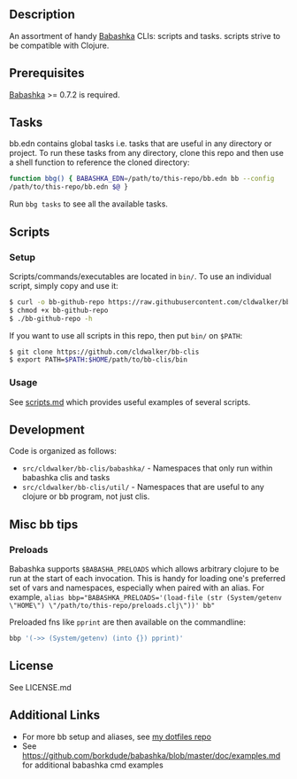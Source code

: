 ## Description

An assortment of handy [Babashka](https://github.com/borkdude/babashka) CLIs:
scripts and tasks. scripts strive to be compatible with Clojure.

## Prerequisites

[Babashka](https://github.com/borkdude/babashka#installation) >= 0.7.2 is required.

## Tasks

bb.edn contains global tasks i.e. tasks that are useful in any directory or
project. To run these tasks from any directory, clone this repo and then use a
shell function to reference the cloned directory:

```sh
function bbg() { BABASHKA_EDN=/path/to/this-repo/bb.edn bb --config
/path/to/this-repo/bb.edn $@ }
```

Run `bbg tasks` to see all the available tasks.

## Scripts

### Setup

Scripts/commands/executables are located in `bin/`. To use an individual script, simply copy
and use it:

```sh
$ curl -o bb-github-repo https://raw.githubusercontent.com/cldwalker/bb-clis/master/bin/bb-github-repo
$ chmod +x bb-github-repo
$ ./bb-github-repo -h
```

If you want to use all scripts in this repo, then put `bin/` on `$PATH`:

```sh
$ git clone https://github.com/cldwalker/bb-clis
$ export PATH=$PATH:$HOME/path/to/bb-clis/bin
```

### Usage

See [scripts.md](doc/scripts.md) which provides useful examples of several scripts.

## Development

Code is organized as follows:
* `src/cldwalker/bb-clis/babashka/` - Namespaces that only run within babashka clis and tasks
* `src/cldwalker/bb-clis/util/` - Namespaces that are useful to any clojure or bb program, not just clis.

## Misc bb tips

### Preloads

Babashka supports `$BABASHA_PRELOADS` which allows arbitrary clojure to be run at the start of each invocation. This is handy for loading one's preferred set of vars and namespaces, especially when paired with an alias. For example, `alias bbp="BABASHKA_PRELOADS='(load-file (str (System/getenv \"HOME\") \"/path/to/this-repo/preloads.clj\"))' bb"`

Preloaded fns like `pprint` are then available on the commandline:

```sh
bbp '(->> (System/getenv) (into {}) pprint)'
```
## License
See LICENSE.md

## Additional Links

* For more bb setup and aliases, see [my dotfiles repo](https://github.com/cldwalker/dotfiles/search?q=bb&unscoped_q=bb)
* See https://github.com/borkdude/babashka/blob/master/doc/examples.md for additional babashka cmd examples
